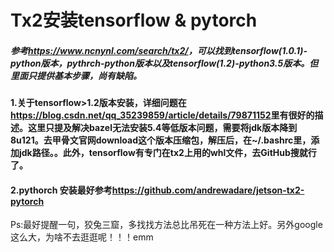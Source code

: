 # Tx2安装tensorflow & pytorch

##### *参考<https://www.ncnynl.com/search/tx2/>，可以找到tensorflow(1.0.1)-python版本，pythrch-python版本以及tensorflow(1.2)-python3.5版本。但里面只提供基本步骤，尚有缺陷。*



#### 1.关于tensorflow>1.2版本安装，详细问题在<https://blog.csdn.net/qq_35239859/article/details/79871152>里有很好的描述。这里只提及解决bazel无法安装5.4等低版本问题，需要将jdk版本降到8u121。去甲骨文官网download这个版本压缩包，解压后，在~/.bashrc里，添加jdk路径。<export JAVA_HOME=/home/nvidia/jdk1.8.0_121||export PATH=$PATH:$JAVA_HOME/bin:$JAVA_HOME/jre/bin||export CLASSPATH=.:$JAVA_HOME/lib:$JAVA_HOME/jre/lib>。此外，tensorflow有专门在tx2上用的whl文件，去GitHub搜就行了。



#### 2.pythorch 安装最好参考<https://github.com/andrewadare/jetson-tx2-pytorch>



Ps:最好提醒一句，狡兔三窟，多找找方法总比吊死在一种方法上好。另外google这么大，为啥不去逛逛呢！！！emm



